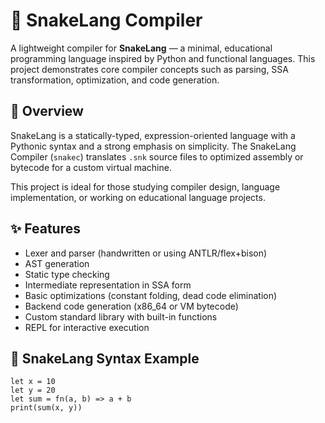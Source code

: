 # 🐍 SnakeLang Compiler

A lightweight compiler for **SnakeLang** — a minimal, educational programming language inspired by Python and functional languages. This project demonstrates core compiler concepts such as parsing, SSA transformation, optimization, and code generation.

## 🚀 Overview

SnakeLang is a statically-typed, expression-oriented language with a Pythonic syntax and a strong emphasis on simplicity. The SnakeLang Compiler (`snakec`) translates `.snk` source files to optimized assembly or bytecode for a custom virtual machine.

This project is ideal for those studying compiler design, language implementation, or working on educational language projects.

## ✨ Features

- Lexer and parser (handwritten or using ANTLR/flex+bison)
- AST generation
- Static type checking
- Intermediate representation in SSA form
- Basic optimizations (constant folding, dead code elimination)
- Backend code generation (x86_64 or VM bytecode)
- Custom standard library with built-in functions
- REPL for interactive execution

## 🐍 SnakeLang Syntax Example

```snk
let x = 10
let y = 20
let sum = fn(a, b) => a + b
print(sum(x, y))
